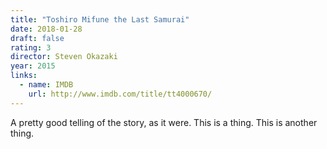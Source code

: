 ```yaml
---
title: "Toshiro Mifune the Last Samurai"
date: 2018-01-28
draft: false
rating: 3
director: Steven Okazaki
year: 2015
links:
  - name: IMDB
    url: http://www.imdb.com/title/tt4000670/
---
```


A pretty good telling of the story, as it were. This is a thing. This is another thing.
